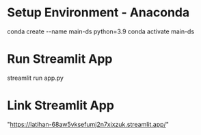 # Setup Environment - Anaconda
conda create --name main-ds python=3.9
conda activate main-ds

# Run Streamlit App
streamlit run app.py

# Link Streamlit App
"https://latihan-68aw5vksefumj2n7xjxzuk.streamlit.app/"
